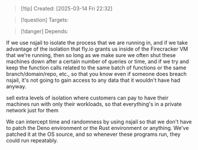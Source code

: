 
>[!tip] Created: [2025-03-14 Fri 22:32]

>[!question] Targets: 

>[!danger] Depends: 

If we use nsjail to isolate the process that we are running in, and if we take advantage of the isolation that fly.io grants us inside of the Firecracker VM that we're running, then so long as we make sure we often shut these machines down after a certain number of queries or time, and if we try and keep the function calls related to the same batch of functions or the same branch/domain/repo, etc., so that you know even if someone does breach nsjail, it's not going to gain access to any data that it wouldn't have had anyway. 

sell extra levels of isolation where customers can pay to have their machines run with only their workloads, so that everything's in a private network just for them

We can intercept time and randomness by using nsjail so that we don't have to patch the Deno environment or the Rust environment or anything. We've patched it at the OS source, and so whenever these programs run, they could run repeatably. 